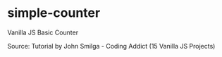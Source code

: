 # simple-counter

Vanilla JS Basic Counter


Source: Tutorial by John Smilga - Coding Addict (15 Vanilla JS Projects)
